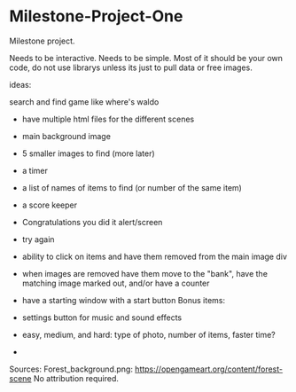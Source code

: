 # Milestone-Project-One

Milestone project. 

Needs to be interactive.
Needs to be simple. 
Most of it should be your own code, do not use librarys unless its just to pull data or free images.

ideas:

search and find game like where's waldo
- have multiple html files for the different scenes
- main background image
- 5 smaller images to find (more later)
- a timer
- a list of names of items to find (or number of the same item)
- a score keeper
- Congratulations you did it alert/screen
- try again
- ability to click on items and have them removed from the main image div
- when images are removed have them move to the "bank", have the matching image marked out, and/or have a counter
- have a starting window with a start button 
Bonus items:

- settings button for music and sound effects 
- easy, medium, and hard: type of photo, number of items, faster time?
- 


Sources:
Forest_background.png: https://opengameart.org/content/forest-scene No attribution required. 
